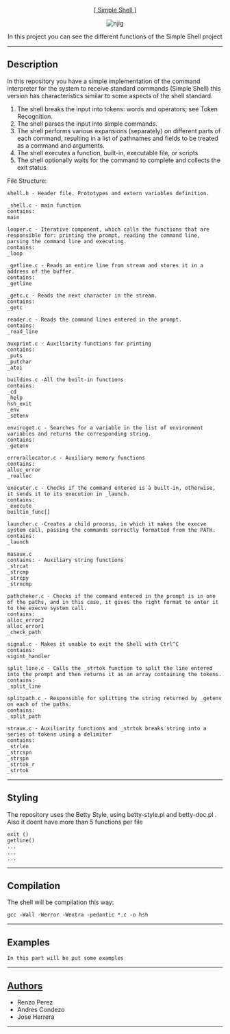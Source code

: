 <p align="center">
   <a href="https://github.com/derpmagician/simple_shell">[ Simple Shell ]</a>
</p>

<p align = "center">
   <img src="https://i.ibb.co/cKW8WHL/njig.jpg" alt="njig" border="0">
</p>

<p align="center">
	In this project you can see the different functions of the Simple Shell project
</p>

---

Description
-----------
In this repository you have a simple implementation of the command interpreter for the system to 
receive standard commands (Simple Shell) this version has characteristics similar to some aspects 
of the shell standard.

<ol>
	<li>The shell breaks the input into tokens: words and operators; see Token Recognition.</li>
	<li>The shell parses the input into simple commands.</li>
	<li>The shell performs various expansions (separately) on different parts of each command, resulting in a list of pathnames and fields to be treated as a command and arguments.</li>
	<li>The shell executes a function, built-in, executable file, or scripts</li>
	<li>The shell optionally waits for the command to complete and collects the exit status.</li>
</ol>


<p>File Structure:</p>

```
shell.h - Header file. Prototypes and extern variables definition.

_shell.c - main function
contains:
main

looper.c - Iterative component, which calls the functions that are responsible for: printing the prompt, reading the command line, parsing the command line and executing.
contains:
_loop

_getline.c - Reads an entire line from stream and stores it in a address of the buffer.
contains:
_getline

_getc.c - Reads the next character in the stream.
contains:
_getc

reader.c - Reads the command lines entered in the prompt.
contains:
_read_line

auxprint.c - Auxiliarity functions for printing
contains:
_puts
_putchar
_atoi

buildins.c -All the built-in functions
contains:
_cd
_help
hsh_exit
_env
_setenv

enviroget.c - Searches for a variable in the list of environment variables and returns the corresponding string.
contains:
_getenv

errorallocator.c - Auxiliary memory functions
contains:
alloc_error
_realloc

executer.c - Checks if the command entered is a built-in, otherwise, it sends it to its execution in _launch.
contains:
_execute
builtin_func[]

launcher.c -Creates a child process, in which it makes the execve system call, passing the commands correctly formatted from the PATH.
contains:
_launch

masaux.c
contains: - Auxiliary string functions
_strcat
_strcmp
_strcpy
_strncmp

pathcheker.c - Checks if the command entered in the prompt is in one of the paths, and in this case, it gives the right format to enter it to the execve system call.
contains:
alloc_error2
alloc_error1
_check_path

signal.c - Makes it unable to exit the Shell with Ctrl^C
contains:
sigint_handler

split_line.c - Calls the _strtok function to split the line entered into the prompt and then returns it as an array containing the tokens.
contains:
_split_line

splitpath.c - Responsible for splitting the string returned by _getenv on each of the paths.
contains:
_split_path

straux.c - Auxiliarity functions and _strtok breaks string into a series of tokens using a delimiter
contains:
_strlen
_strcspn
_strspn
_strtok_r
_strtok
```
---
Styling
-----------

The repository uses the Betty Style, using betty-style.pl and betty-doc.pl .
Also it doent have more than 5 functions per file

```
exit ()
getline()
...
...
...
```

---
Compilation
------------

The shell will be compilation this way:

```
gcc -Wall -Werror -Wextra -pedantic *.c -o hsh
```

---
Examples
-----------
```
In this part will be put some examples
```

---
## [Authors](https://github.com/derpmagician/simple_shell/blob/main/AUTHORS)

<ul>
	<li>Renzo Perez</li>
	<li>Andres Condezo</li>
	<li>Jose Herrera</li>
</ul>

-------
